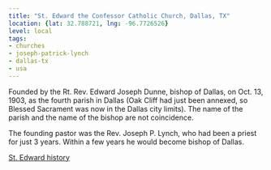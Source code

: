 ```yaml
---
title: "St. Edward the Confessor Catholic Church, Dallas, TX"
location: {lat: 32.788721, lng: -96.7726526}
level: local
tags:
- churches
- joseph-patrick-lynch
- dallas-tx
- usa
---
```


Founded by the Rt. Rev. Edward Joseph Dunne, bishop of Dallas, on Oct. 13, 1903, as the fourth parish in Dallas (Oak Cliff had just been annexed, so Blessed Sacrament was now in the Dallas city limits).  The name of the parish and the name of the bishop are not coincidence.

The founding pastor was the Rev. Joseph P. Lynch, who had been a priest for just 3 years.  Within a few years he would become bishop of Dallas.

[St. Edward history](https://stedwardparish.org/history-)